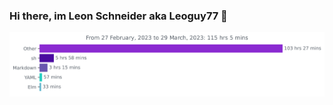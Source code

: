 ### Hi there, im Leon Schneider aka Leoguy77 👋


<img
  src="https://github.com/avinal/avinal/blob/main/images/stat.svg"
  alt="Avinal WakaTime Activity"
/>
<!--
**Leoguy77/Leoguy77** is a ✨ _special_ ✨ repository because its `README.md` (this file) appears on your GitHub profile.

Here are some ideas to get you started:

- 🔭 I’m currently working on ...
- 🌱 I’m currently learning ...
- 👯 I’m looking to collaborate on ...
- 🤔 I’m looking for help with ...
- 💬 Ask me about ...
- 📫 How to reach me: ...
- 😄 Pronouns: ...
- ⚡ Fun fact: ...
-->
